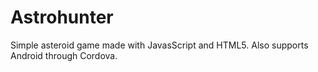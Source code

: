 # Astrohunter
Simple asteroid game made with JavasScript and HTML5. Also supports Android through Cordova.
